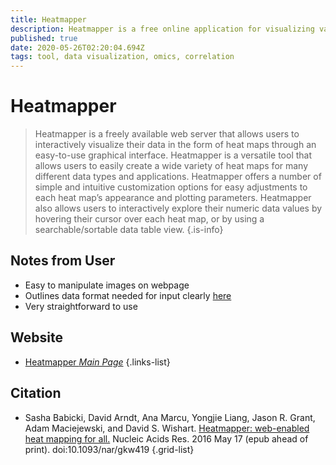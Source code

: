 ```yaml
---
title: Heatmapper
description: Heatmapper is a free online application for visualizing various types of data as heat maps.
published: true
date: 2020-05-26T02:20:04.694Z
tags: tool, data visualization, omics, correlation
---
```


# Heatmapper

> Heatmapper is a freely available web server that allows users to interactively visualize their data in the form of heat maps through an easy-to-use graphical interface. Heatmapper is a versatile tool that allows users to easily create a wide variety of heat maps for many different data types and applications. 
&NewLine;
Heatmapper offers a number of simple and intuitive customization options for easy adjustments to each heat map’s appearance and plotting parameters. Heatmapper also allows users to interactively explore their numeric data values by hovering their cursor over each heat map, or by using a searchable/sortable data table view.
{.is-info}

## Notes from User
- Easy to manipulate images on webpage 
- Outlines data format needed for input clearly [here](http://www2.heatmapper.ca/about/instructions/) 
- Very straightforward to use 

## Website

- [Heatmapper *Main Page*](http://www2.heatmapper.ca/expression/)
{.links-list}

## Citation

- Sasha Babicki, David Arndt, Ana Marcu, Yongjie Liang, Jason R. Grant, Adam Maciejewski, and David S. Wishart. [Heatmapper: web-enabled heat mapping for all.](https://academic.oup.com/nar/article/44/W1/W147/2499381) Nucleic Acids Res. 2016 May 17 (epub ahead of print). doi:10.1093/nar/gkw419
{.grid-list}